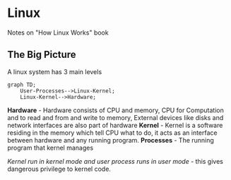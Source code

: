 # Linux
Notes on "How Linux Works" book

## The Big Picture

A linux system has 3 main levels

```mermaid
graph TD;
    User-Processes-->Linux-Kernel;
    Linux-Kernel-->Hardware;
```

**Hardware** - Hardware consists of CPU and memory, CPU for Computation and to read and from and write to memory, External devices like disks and network interfaces are also part of hardware
**Kernel** - Kernel is a software residing in the memory which tell CPU what to do, it acts as an interface between hardware and any running program.
**Processes** - The running program that kernel manages

*Kernel run in kernel mode and user process runs in user mode* -  this gives dangerous privilege to kernel code.
